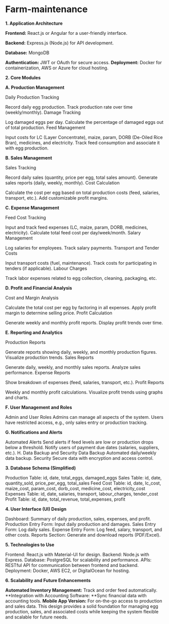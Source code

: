 # Farm-maintenance

**1. Application Architecture**

**Frontend:** React.js or Angular for a user-friendly interface.

**Backend:**  Express.js (Node.js) for API development.

**Database:** MongoDB

**Authentication:** JWT or OAuth for secure access.
**Deployment:** Docker for containerization, AWS or Azure for cloud hosting.

**2. Core Modules**

**A. Production Management**

Daily Production Tracking

Record daily egg production.
Track production rate over time (weekly/monthly).
Damage Tracking

Log damaged eggs per day.
Calculate the percentage of damaged eggs out of total production.
Feed Management

Input costs for LC (Layer Concentrate), maize, param, DORB (De-Oiled Rice Bran), medicines, and electricity.
Track feed consumption and associate it with egg production.

**B. Sales Management**

Sales Tracking

Record daily sales (quantity, price per egg, total sales amount).
Generate sales reports (daily, weekly, monthly).
Cost Calculation

Calculate the cost per egg based on total production costs (feed, salaries, transport, etc.).
Add customizable profit margins.

**C. Expense Management**

Feed Cost Tracking

Input and track feed expenses (LC, maize, param, DORB, medicines, electricity).
Calculate total feed cost per day/week/month.
Salary Management

Log salaries for employees.
Track salary payments.
Transport and Tender Costs

Input transport costs (fuel, maintenance).
Track costs for participating in tenders (if applicable).
Labour Charges

Track labor expenses related to egg collection, cleaning, packaging, etc.

**D. Profit and Financial Analysis**

Cost and Margin Analysis

Calculate the total cost per egg by factoring in all expenses.
Apply profit margin to determine selling price.
Profit Calculation

Generate weekly and monthly profit reports.
Display profit trends over time.

**E. Reporting and Analytics**

Production Reports

Generate reports showing daily, weekly, and monthly production figures.
Visualize production trends.
Sales Reports

Generate daily, weekly, and monthly sales reports.
Analyze sales performance.
Expense Reports

Show breakdown of expenses (feed, salaries, transport, etc.).
Profit Reports

Weekly and monthly profit calculations.
Visualize profit trends using graphs and charts.

**F. User Management and Roles**

Admin and User Roles
Admins can manage all aspects of the system.
Users have restricted access, e.g., only sales entry or production tracking.

**G. Notifications and Alerts**

Automated Alerts
Send alerts if feed levels are low or production drops below a threshold.
Notify users of payment due dates (salaries, suppliers, etc.).
H. Data Backup and Security
Data Backup
Automated daily/weekly data backup.
Security
Secure data with encryption and access control.

**3. Database Schema (Simplified)**

Production Table: id, date, total_eggs, damaged_eggs
Sales Table: id, date, quantity_sold, price_per_egg, total_sales
Feed Cost Table: id, date, lc_cost, maize_cost, param_cost, dorb_cost, medicine_cost, electricity_cost
Expenses Table: id, date, salaries, transport, labour_charges, tender_cost
Profit Table: id, date, total_revenue, total_expenses, profit

**4. User Interface (UI) Design**

Dashboard: Summary of daily production, sales, expenses, and profit.
Production Entry Form: Input daily production and damages.
Sales Entry Form: Log daily sales.
Expense Entry Form: Log feed, salary, transport, and other costs.
Reports Section: Generate and download reports (PDF/Excel).

**5. Technologies to Use**

Frontend: React.js with Material-UI for design.
Backend:  Node.js with Express.
Database: PostgreSQL for scalability and performance.
APIs: RESTful API for communication between frontend and backend.
Deployment: Docker, AWS EC2, or DigitalOcean for hosting.

**6. Scalability and Future Enhancements**

**Automated Inventory Management:** Track and order feed automatically.
**Integration with Accounting Software: **Sync financial data with accounting tools.
**Mobile App Version:** For on-the-go access to production and sales data.
This design provides a solid foundation for managing egg production, sales, and associated costs while keeping the system flexible and scalable for future needs.
